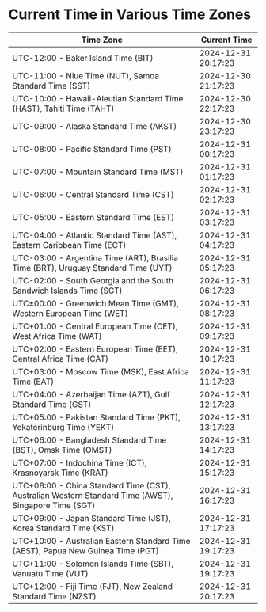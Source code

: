 # Current Time in Various Time Zones

| Time Zone | Current Time |
|-----------|--------------|
| UTC-12:00 - Baker Island Time (BIT) | 2024-12-31 20:17:23 |
| UTC-11:00 - Niue Time (NUT), Samoa Standard Time (SST) | 2024-12-30 21:17:23 |
| UTC-10:00 - Hawaii-Aleutian Standard Time (HAST), Tahiti Time (TAHT) | 2024-12-30 22:17:23 |
| UTC-09:00 - Alaska Standard Time (AKST) | 2024-12-30 23:17:23 |
| UTC-08:00 - Pacific Standard Time (PST) | 2024-12-31 00:17:23 |
| UTC-07:00 - Mountain Standard Time (MST) | 2024-12-31 01:17:23 |
| UTC-06:00 - Central Standard Time (CST) | 2024-12-31 02:17:23 |
| UTC-05:00 - Eastern Standard Time (EST) | 2024-12-31 03:17:23 |
| UTC-04:00 - Atlantic Standard Time (AST), Eastern Caribbean Time (ECT) | 2024-12-31 04:17:23 |
| UTC-03:00 - Argentina Time (ART), Brasília Time (BRT), Uruguay Standard Time (UYT) | 2024-12-31 05:17:23 |
| UTC-02:00 - South Georgia and the South Sandwich Islands Time (SGT) | 2024-12-31 06:17:23 |
| UTC±00:00 - Greenwich Mean Time (GMT), Western European Time (WET) | 2024-12-31 08:17:23 |
| UTC+01:00 - Central European Time (CET), West Africa Time (WAT) | 2024-12-31 09:17:23 |
| UTC+02:00 - Eastern European Time (EET), Central Africa Time (CAT) | 2024-12-31 10:17:23 |
| UTC+03:00 - Moscow Time (MSK), East Africa Time (EAT) | 2024-12-31 11:17:23 |
| UTC+04:00 - Azerbaijan Time (AZT), Gulf Standard Time (GST) | 2024-12-31 12:17:23 |
| UTC+05:00 - Pakistan Standard Time (PKT), Yekaterinburg Time (YEKT) | 2024-12-31 13:17:23 |
| UTC+06:00 - Bangladesh Standard Time (BST), Omsk Time (OMST) | 2024-12-31 14:17:23 |
| UTC+07:00 - Indochina Time (ICT), Krasnoyarsk Time (KRAT) | 2024-12-31 15:17:23 |
| UTC+08:00 - China Standard Time (CST), Australian Western Standard Time (AWST), Singapore Time (SGT) | 2024-12-31 16:17:23 |
| UTC+09:00 - Japan Standard Time (JST), Korea Standard Time (KST) | 2024-12-31 17:17:23 |
| UTC+10:00 - Australian Eastern Standard Time (AEST), Papua New Guinea Time (PGT) | 2024-12-31 19:17:23 |
| UTC+11:00 - Solomon Islands Time (SBT), Vanuatu Time (VUT) | 2024-12-31 19:17:23 |
| UTC+12:00 - Fiji Time (FJT), New Zealand Standard Time (NZST) | 2024-12-31 20:17:23 |
